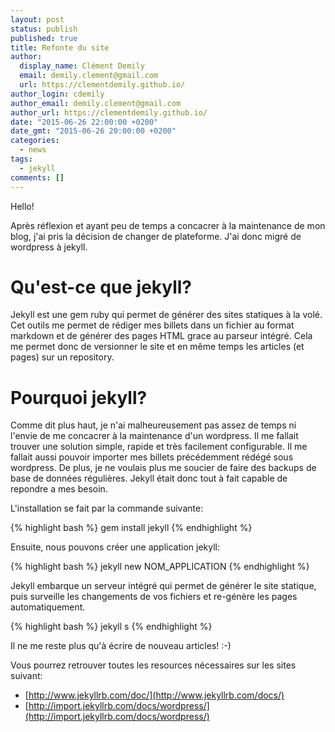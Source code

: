```yaml
---
layout: post
status: publish
published: true
title: Refonte du site
author:
  display_name: Clément Demily
  email: demily.clement@gmail.com
  url: https://clementdemily.github.io/
author_login: cdemily
author_email: demily.clement@gmail.com
author_url: https://clementdemily.github.io/
date: "2015-06-26 22:00:00 +0200"
date_gmt: "2015-06-26 20:00:00 +0200"
categories:
  - news
tags:
  - jekyll
comments: []
---
```


Hello!

Après réflexion et ayant peu de temps a concacrer à la maintenance de mon blog, j'ai pris la décision de changer de plateforme.
J'ai donc migré de wordpress à jekyll.

# Qu'est-ce que jekyll?

Jekyll est une gem ruby qui permet de générer des sites statiques à la volé. Cet outils me permet de rédiger mes billets dans un fichier au format markdown et de générer des pages HTML grace au parseur intégré.
Cela me permet donc de versionner le site et en même temps les articles (et pages) sur un repository.

# Pourquoi jekyll?

Comme dit plus haut, je n'ai malheureusement pas assez de temps ni l'envie de me concacrer à la maintenance d'un wordpress. Il me fallait trouver une solution simple, rapide et très facilement configurable.
Il me fallait aussi pouvoir importer mes billets précédemment rédégé sous wordpress.
De plus, je ne voulais plus me soucier de faire des backups de base de données régulières.
Jekyll était donc tout à fait capable de repondre a mes besoin.

L'installation se fait par la commande suivante:

{% highlight bash %}
gem install jekyll
{% endhighlight %}

Ensuite, nous pouvons créer une application jekyll:

{% highlight bash %}
jekyll new NOM_APPLICATION
{% endhighlight %}

Jekyll embarque un serveur intégré qui permet de générer le site statique, puis surveille les changements de vos fichiers et re-génère les pages automatiquement.

{% highlight bash %}
jekyll s
{% endhighlight %}

Il ne me reste plus qu'à écrire de nouveau articles! :-)

Vous pourrez retrouver toutes les resources nécessaires sur les sites suivant:

- [http://www.jekyllrb.com/doc/](http://www.jekyllrb.com/docs/)
- [http://import.jekyllrb.com/docs/wordpress/](http://import.jekyllrb.com/docs/wordpress/)
